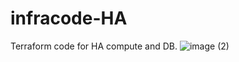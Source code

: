 # infracode-HA
Terraform code for HA compute and DB.
![image (2)](https://user-images.githubusercontent.com/16948226/118877303-e7d1d780-b90b-11eb-854b-e5bb2bd395f5.png)
